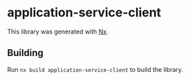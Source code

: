 # application-service-client

This library was generated with [Nx](https://nx.dev).

## Building

Run `nx build application-service-client` to build the library.
